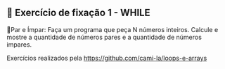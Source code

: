 ## 📝 Exercício de fixação 1 - WHILE

🔸Par e Ímpar: Faça um programa que peça N números inteiros. Calcule e mostre a quantidade de números pares e a quantidade de números impares.

Exercícios realizados pela https://github.com/cami-la/loops-e-arrays
